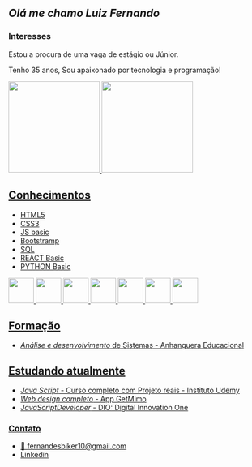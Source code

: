 ##  *Olá me chamo Luiz Fernando*

### Interesses 

Estou a procura de uma vaga de estágio ou Júnior.

Tenho 35 anos, Sou apaixonado por tecnologia e programação!
<div>
<a href="https://github.com/Luizfcs35/Luizfcs35/">
<img height="180em" src="https://github-readme-stats.vercel.app/api/top-langs/?username=Luizfcs35/Luizfcs35/&layout=compact&langs_count=7&theme=dracula"/>
<img height="180em" src="https://github-readme-stats.vercel.app/api?username=Luizfcs35/Luizfcs35/Luizfcs35/&show_icons=true&theme=dracula&include_all_commits=true&count_private=true"/>
</div>
  

## Conhecimentos
* HTML5
* CSS3
* JS basic
* Bootstramp
* SQL
* REACT Basic
* PYTHON Basic

<div>
  <img src="https://cdn.jsdelivr.net/gh/devicons/devicon/icons/html5/html5-original-wordmark.svg" width="50"/>
  <img src="https://cdn.jsdelivr.net/gh/devicons/devicon/icons/css3/css3-original-wordmark.svg" width="50"/>
  <img src="https://cdn.jsdelivr.net/gh/devicons/devicon/icons/javascript/javascript-original.svg"  width="50"/>
  <img src="https://cdn.jsdelivr.net/gh/devicons/devicon/icons/bootstrap/bootstrap-original-wordmark.svg" width="50"/>
  <img src="https://cdn.jsdelivr.net/gh/devicons/devicon/icons/mysql/mysql-original-wordmark.svg" width="50"/>
  <img src="https://cdn.jsdelivr.net/gh/devicons/devicon/icons/react/react-original-wordmark.svg" width="50"/>
  <img src="https://cdn.jsdelivr.net/gh/devicons/devicon/icons/python/python-original-wordmark.svg" width="50"/>       
</div>

## Formação
*  *Análise e desenvolvimento* de  Sistemas - Anhanguera Educacional
  
## Estudando atualmente 
  
*  *Java Script* - Curso completo com Projeto reais - Instituto Udemy
*  *Web design completo* -  App GetMimo
*  *JavaScriptDeveloper* - DIO: Digital Innovation One 


### Contato
* 📩 fernandesbiker10@gmail.com
* [Linkedin](https://www.linkedin.com/in/luiz-fernando-castro-de-souza-18991a189/)
<!---
Luizfcs35/Luizfcs35 is a ✨ special ✨ repository because its `README.md` (this file) appears on your GitHub profile.
You can click the Preview link to take a look at your changes.
--->
